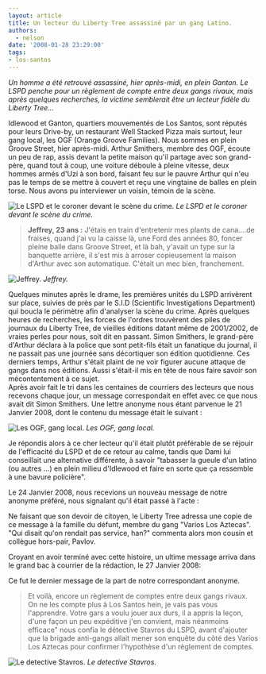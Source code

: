 ```yaml
---
layout: article
title: Un lecteur du Liberty Tree assassiné par un gang Latino.
authors:
  - nelson
date: '2008-01-28 23:29:00'
tags:
- los-santos
---
```


_Un homme a été retrouvé assassiné, hier après-midi, en plein Ganton. Le LSPD penche pour un règlement de compte entre deux gangs rivaux, mais après quelques recherches, la victime semblerait être un lecteur fidèle du Liberty Tree..._

Idlewood et Ganton, quartiers mouvementés de Los Santos, sont réputés pour leurs Drive-by, un restaurant Well Stacked Pizza mais surtout, leur gang local, les OGF (Orange Groove Families). Nous sommes en plein Groove Street, hier après-midi. Arthur Smithers, membre des OGF, écoute un peu de rap, assis devant la petite maison qu'il partage avec son grand-père, quand tout à coup, une voiture déboule à pleine vitesse, deux hommes armés d'Uzi à son bord, faisant feu sur le pauvre Arthur qui n'eu pas le temps de se mettre à couvert et reçu une vingtaine de balles en plein torse. Nous avons pu interviewer un voisin, témoin de la scène.

![Le LSPD et le coroner devant le scène du crime.]()
_Le LSPD et le coroner devant le scène du crime._

> **Jeffrey, 23 ans :** J'étais en train d'entretenir mes plants de cana....de fraises, quand j'ai vu la caisse là, une Ford des années 80, foncer pleine balle dans Groove Street, et là bah, y'avait un type sur la banquette arrière, il s'est mis à arroser copieusement la maison d'Arthur avec son automatique. C'était un mec bien, franchement.

![Jeffrey.]()
_Jeffrey._

Quelques minutes après le drame, les premières unités du LSPD arrivèrent sur place, suivies de près par le S.I.D (Scientific Investigations Department) qui boucla le périmètre afin d'analyser la scène du crime. Après quelques heures de recherches, les forces de l'ordres trouvèrent des piles de journaux du Liberty Tree, de vieilles éditions datant même de 2001/2002, de vraies perles pour nous, soit dit en passant. Simon Smithers, le grand-père d'Arthur déclara à la police que sont petit-fils était un fanatique du journal, il ne passait pas une journée sans décortiquer son édition quotidienne. Ces derniers temps, Arthur s'était plaint de ne voir figurer aucune attaque de gangs dans nos éditions. Aussi s'était-il mis en tête de nous faire savoir son mécontentement à ce sujet.  
Après avoir fait le tri dans les centaines de courriers des lecteurs que nous recevons chaque jour, un message correspondait en effet avec ce que nous avait dit Simon Smithers. Une lettre anonyme nous étant parvenue le 21 Janvier 2008, dont le contenu du message était le suivant :

![Les OGF, gang local.]()
_Les OGF, gang local._

Je répondis alors à ce cher lecteur qu'il était plutôt préférable de se réjouir de l'efficacité du LSPD et de ce retour au calme, tandis que Dami lui conseillait une alternative différente, à savoir "tabasser la gueule d'un latino (ou autres ...) en plein milieu d'Idlewood et faire en sorte que ça ressemble à une bavure policière".

Le 24 Janvier 2008, nous recevions un nouveau message de notre anonyme préféré, nous signalant qu'il était passé à l'acte :

Ne faisant que son devoir de citoyen, le Liberty Tree adressa une copie de ce message à la famille du défunt, membre du gang "Varios Los Aztecas".  
"Qui disait qu'on rendait pas service, han?" commenta alors mon cousin et collègue hors-pair, Pavlov.

Croyant en avoir terminé avec cette histoire, un ultime message arriva dans le grand bac à courrier de la rédaction, le 27 Janvier 2008:

Ce fut le dernier message de la part de notre correspondant anonyme.

> Et voilà, encore un règlement de comptes entre deux gangs rivaux. On ne les compte plus à Los Santos hein, je vais pas vous l'apprendre. Votre gars a voulu jouer aux durs, il a appris la leçon, d'une façon un peu expéditive j'en convient, mais néanmoins efficace" nous confia le détective Stavros du LSPD, avant d'ajouter que la brigade anti-gangs allait mener son enquête du côté des Varios Los Aztecas pour confirmer l'hypothèse d'un règlement de comptes.

![Le detective Stavros.]()
_Le detective Stavros._